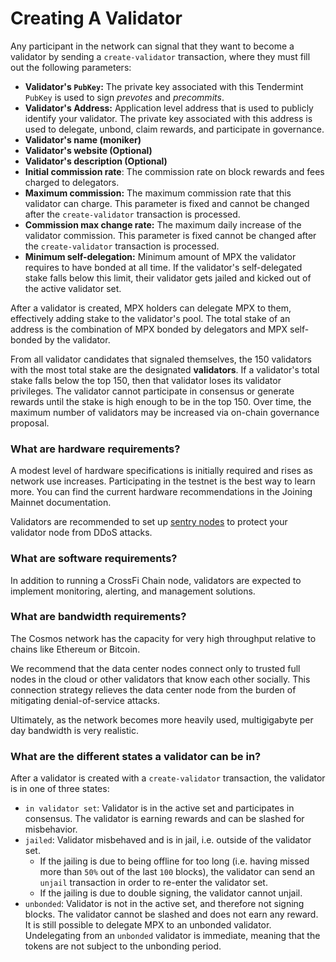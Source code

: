 # Creating A Validator

Any participant in the network can signal that they want to become a validator by sending a `create-validator` transaction, where they must fill out the following parameters:

* **Validator's `PubKey`:** The private key associated with this Tendermint `PubKey` is used to sign _prevotes_ and _precommits_.
* **Validator's Address:** Application level address that is used to publicly identify your validator. The private key associated with this address is used to delegate, unbond, claim rewards, and participate in governance.
* **Validator's name (moniker)**
* **Validator's website (Optional)**
* **Validator's description (Optional)**
* **Initial commission rate**: The commission rate on block rewards and fees charged to delegators.
* **Maximum commission:** The maximum commission rate that this validator can charge. This parameter is fixed and cannot be changed after the `create-validator` transaction is processed.
* **Commission max change rate:** The maximum daily increase of the validator commission. This parameter is fixed cannot be changed after the `create-validator` transaction is processed.
* **Minimum self-delegation:** Minimum amount of MPX the validator requires to have bonded at all time. If the validator's self-delegated stake falls below this limit, their validator gets jailed and kicked out of the active validator set.

After a validator is created, MPX holders can delegate MPX to them, effectively adding stake to the validator's pool. The total stake of an address is the combination of MPX bonded by delegators and MPX self-bonded by the validator.

From all validator candidates that signaled themselves, the 150 validators with the most total stake are the designated **validators**. If a validator's total stake falls below the top 150, then that validator loses its validator privileges. The validator cannot participate in consensus or generate rewards until the stake is high enough to be in the top 150. Over time, the maximum number of validators may be increased via on-chain governance proposal.

### What are hardware requirements?

A modest level of hardware specifications is initially required and rises as network use increases. Participating in the testnet is the best way to learn more. You can find the current hardware recommendations in the Joining Mainnet documentation.

Validators are recommended to set up [sentry nodes](https://docs.tendermint.com/v0.34/tendermint-core/validators.html) to protect your validator node from DDoS attacks.

### What are software requirements?

In addition to running a CrossFi Chain node, validators are expected to implement monitoring, alerting, and management solutions.&#x20;

### What are bandwidth requirements?

The Cosmos network has the capacity for very high throughput relative to chains like Ethereum or Bitcoin.

We recommend that the data center nodes connect only to trusted full nodes in the cloud or other validators that know each other socially. This connection strategy relieves the data center node from the burden of mitigating denial-of-service attacks.

Ultimately, as the network becomes more heavily used, multigigabyte per day bandwidth is very realistic.

### What are the different states a validator can be in?

After a validator is created with a `create-validator` transaction, the validator is in one of three states:

* `in validator set`: Validator is in the active set and participates in consensus. The validator is earning rewards and can be slashed for misbehavior.
* `jailed`: Validator misbehaved and is in jail, i.e. outside of the validator set.
  * If the jailing is due to being offline for too long (i.e. having missed more than `50%` out of the last `100` blocks), the validator can send an `unjail` transaction in order to re-enter the validator set.
  * If the jailing is due to double signing, the validator cannot unjail.
* `unbonded`: Validator is not in the active set, and therefore not signing blocks. The validator cannot be slashed and does not earn any reward. It is still possible to delegate MPX to an unbonded validator. Undelegating from an `unbonded` validator is immediate, meaning that the tokens are not subject to the unbonding period.
